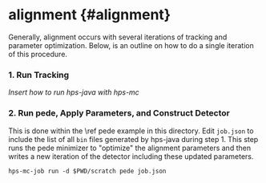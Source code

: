alignment {#alignment}
==============
Generally, alignment occurs with several iterations of tracking and parameter optimization.
Below, is an outline on how to do a single iteration of this procedure.

### 1. Run Tracking
_Insert how to run hps-java with hps-mc_

### 2. Run pede, Apply Parameters, and Construct Detector
This is done within the \ref pede example in this directory.
Edit `job.json` to include the list of all `bin` files generated by hps-java during step 1.
This step runs the pede minimizer to "optimize" the alignment parameters and then
writes a new iteration of the detector including these updated parameters.

```
hps-mc-job run -d $PWD/scratch pede job.json
```
